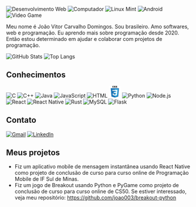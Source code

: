<img height="64" src="https://icons.iconarchive.com/icons/oxygen-icons.org/oxygen/256/Categories-applications-internet-icon.png" alt="Desenvolvimento Web"/>     <img height="64" src="https://images.freeimages.com/fic/images/icons/315/hydropro_v2/512/my_computer.png" alt="Computador"/>     <img height="64" src="https://upload.wikimedia.org/wikipedia/commons/3/3f/Logo_Linux_Mint.png" alt="Linux Mint"/>     <img height="64" src="https://cdn.icon-icons.com/icons2/2415/PNG/512/android_original_logo_icon_146653.png" alt="Android"/>     <img height="64" src="https://upload.wikimedia.org/wikipedia/commons/thumb/b/b6/Ps-controller-icon.svg/800px-Ps-controller-icon.svg.png" alt="Video Game"/>

Meu nome é João Vitor Carvalho Domingos. Sou brasileiro. Amo softwares, web e programação. Eu aprendo mais sobre programação desde 2020. Então estou determinado em ajudar e colaborar com projetos de programação.

![GitHub Stats](https://github-readme-stats.vercel.app/api?username=joao003&show_icons=true&theme=dark) ![Top Langs](https://github-readme-stats.vercel.app/api/top-langs/?username=joao003&theme=dark&show_icons=true)

## Conhecimentos

<img height="32" src="https://codigo35.com/wp-content/uploads/2023/09/695px-C_Programming_Language.svg_.png" alt="C"/>    <img height="32" src="https://www.alura.com.br/artigos/assets/formacao-linguagem-c-plus-plus/img-01.png" alt="C++"/>    <img height="32" src="https://upload.wikimedia.org/wikipedia/en/thumb/3/30/Java_programming_language_logo.svg/1200px-Java_programming_language_logo.svg.png" alt="Java"/>    <img height="32" src="https://upload.wikimedia.org/wikipedia/commons/thumb/9/99/Unofficial_JavaScript_logo_2.svg/1200px-Unofficial_JavaScript_logo_2.svg.png" alt="JavaScript"/>    <img height="32" src="https://cdn4.iconfinder.com/data/icons/flat-brand-logo-2/512/html5-512.png" alt="HTML"/>    <img height="32" src="https://raw.githubusercontent.com/github/explore/6c6508f34230f0ac0d49e847a326429eefbfc030/topics/css/css.png" alt="CSS"/>    <img height="32" src="https://cdn.iconscout.com/icon/free/png-256/free-python-3521655-2945099.png?f=webp" alt="Python"/>    <img height="32" src="https://upload.wikimedia.org/wikipedia/commons/thumb/d/d9/Node.js_logo.svg/590px-Node.js_logo.svg.png" alt="Node.js"/>    <img height="32" src="https://upload.wikimedia.org/wikipedia/commons/thumb/a/a7/React-icon.svg/2300px-React-icon.svg.png" alt="React"/>    <img height="32" src="https://cdn.worldvectorlogo.com/logos/react-native-1.svg" alt="React Native"/>    <img height="32" src="https://encrypted-tbn0.gstatic.com/images?q=tbn:ANd9GcSxTFfin9a0cdwM5CuF5h-fh4kzUntY3l89EVTuykcCfWp09jaDFKR_O64RGBvNCIGgqW4&usqp=CAU" alt="Rust"/>    <img height="32" src="https://upload.wikimedia.org/wikipedia/labs/8/8e/Mysql_logo.png" alt="MySQL"/>    <img height="32" src="https://www.pngitem.com/pimgs/m/159-1595977_flask-python-logo-hd-png-download.png" alt="Flask"/>

## Contato

<a href="mailto:jvitorcd504@gmail.com" title="Gmail"><img src="https://img.shields.io/badge/-Gmail-FF0000?style=flat-square&labelColor=FF0000&logo=gmail&logoColor=white&link=mailto:jvitorcd504@gmail.com" alt="Gmail"/></a>
<a href="https://www.linkedin.com/in/jo%C3%A3o-vitor-carvalho-domingos-848714261/" title="LinkedIn"><img src="https://img.shields.io/badge/-Linkedin-0e76a8?style=flat-square&logo=Linkedin&logoColor=white&link=https://www.linkedin.com/in/jo%C3%A3o-vitor-carvalho-domingos-848714261/" alt="LinkedIn"/></a>

## Meus projetos

* Fiz um aplicativo mobile de mensagem instantânea usando React Native como projeto de conclusão de curso para curso online de Programação Mobile de IF Sul de Minas.
* Fiz um jogo de Breakout usando Python e PyGame como projeto de conclusão de curso para curso online de CS50. Se estiver interessado, veja meu repositório: https://github.com/joao003/breakout-python
